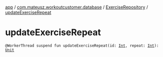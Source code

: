 [app](../../index.md) / [com.mateusz.workoutcustomer.database](../index.md) / [ExerciseRepository](index.md) / [updateExerciseRepeat](./update-exercise-repeat.md)

# updateExerciseRepeat

`@WorkerThread suspend fun updateExerciseRepeat(id: `[`Int`](https://kotlinlang.org/api/latest/jvm/stdlib/kotlin/-int/index.html)`, repeat: `[`Int`](https://kotlinlang.org/api/latest/jvm/stdlib/kotlin/-int/index.html)`): `[`Unit`](https://kotlinlang.org/api/latest/jvm/stdlib/kotlin/-unit/index.html)